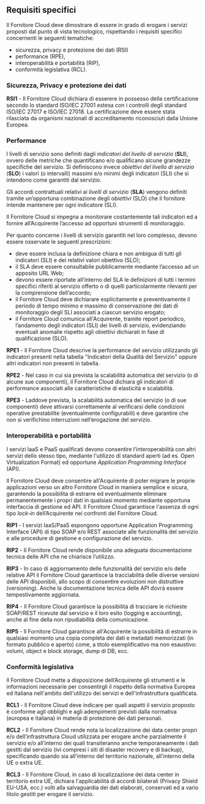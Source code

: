 ## Requisiti specifici

Il Fornitore Cloud deve dimostrare di essere in grado di erogare i servizi
proposti dal punto di vista tecnologico, rispettando i requisiti specifici
concernenti le seguenti tematiche:

* sicurezza, privacy e protezione dei dati (RSI)
* performance (RPE), 
* interoperabilità e portabilità (RIP), 
* conformità legislativa (RCL).

### Sicurezza, Privacy e protezione dei dati

**RSI1** - Il Fornitore Cloud dichiara di esserere in possesso della
certificazione secondo lo standard ISO/IEC 27001 estesa con i controlli degli
standard ISO/IEC 27017 e ISO/IEC 27018. La certificazione deve essere stata
rilasciata da organismi nazionali di accreditamento riconosciuti dalla Unione
Europea.


### Performance 

I livelli di servizio sono definiti dagli *indicatori del livello di servizio*
(**SLI**), ovvero delle metriche che quantificano e/o qualificano alcune grandezze
specifiche del servizio. Si definiscono invece  *obiettivi del livello di servizio* (**SLO**)
i valori  (o intervalli) massimi e/o minimi degli indicatori
(SLI) che si intendono come garantiti dal servizio. 

Gli accordi contrattuali relativi ai *livelli di servizio* (**SLA**) vengono
definiti tramite un’opportuna combinazione degli *obiettivi* (SLO) che il
fornitore intende mantenere per ogni indicatore (SLI).

Il Fornitore Cloud si impegna a monitorare costantemente tali indicatori ed a
fornire all’Acquirente l’accesso ad opportuni strumenti di monitoraggio.

Per quanto concerne i livelli di servizio garantiti nel loro
complesso, devono essere osservate le seguenti prescrizioni:

* deve essere inclusa la definizione chiara e non ambigua di tutti gli
  indicatori (SLI) e dei relativi valori obiettivo (SLO);
* il SLA deve essere consultabile pubblicamente mediante l’accesso ad un
  apposito URL Web;
* devono essere riportate all’interno del SLA le definizioni di tutti i termini
  specifici riferiti al servizio offerto o di quelli particolarmente rilevanti
  per la comprensione dell’accordo;
* il Fornitore Cloud deve dichiarare esplicitamente e preventivamente il
  periodo di tempo minimo e massimo di conservazione dei dati di monitoraggio
  degli SLI associati a ciascun servizio erogato;
* il Fornitore Cloud comunica all'Acquirente, tramite report periodico,
  l’andamento degli indicatori (SLI) dei livelli di servizio, evidenziando eventuali 
  anomalie rispetto agli obiettivi dichiarati in fase di qualificazione (SLO).

**RPE1** - Il Fornitore Cloud descrive la performance del servizio utilizzando
gli indicatori presenti nella tabella "Indicatori della Qualità del Servizio"
oppure altri indicatori non presenti in tabella.

**RPE2** - Nel caso in cui sia prevista la scalabilità automatica del servizio
(o di alcune sue componenti), il Fornitore Cloud dichiara gli indicatori di performance
associati alle caratteristiche di elasticità e scalabilità.

**RPE3** - Laddove prevista, la scalabilità automatica del servizio (o di sue componenti) deve
attivarsi correttamente al verificarsi delle condizioni operative prestabilite
(eventualmente configurabili) e deve garantire che non si verifichino interruzioni 
nell’erogazione del servizio.

### Interoperabilità e portabilità

I servizi IaaS e PaaS qualificati devono consentire l’interoperabilità
con altri servizi dello stesso tipo, mediante l'utilizzo di standard aperti
(ad es. Open Virtualization Format) ed opportune *Application Programming
Interface* (API). 

Il Fornitore Cloud deve consentire all'Acquirente di poter migrare le
proprie applicazioni verso un altro Fornitore Cloud in maniera semplice e sicura,
garantendo la possibilita di estrarre ed eventualmente eliminare permanentemente 
i propri dati in qualsiasi momento mediante opportuna interfaccia di gestione
ed API. Il Fornitore Cloud garantisce l'assenza di ogni tipo *lock-in* 
dell’Acquirente nei confronti del Fornitore Cloud.


**RIP1** - I servizi IaaS/PaaS espongono opportune Application Programming
Interface (API) di tipo SOAP e/o REST associate alle funzionalità del servizio e
alle procedure di gestione e configurazione del servizio.

**RIP2** - Il Fornitore Cloud rende disponibile una adeguata documentazione
tecnica delle API che ne chiarisce l’utilizzo.

**RIP3** - In caso di aggiornamento delle funzionalità del servizio e/o delle
relative API il Fornitore Cloud garantisce la tracciabilità delle diverse versioni
delle API disponibili, allo scopo di consentire evoluzioni non distruttive
(versioning). Anche la documentazione tecnica delle API dovrà essere
tempestivamente aggiornata.

**RIP4** - Il Fornitore Cloud garantisce la possibilità di tracciare le
richieste SOAP/REST ricevute dal servizio e il loro esito (logging e
accounting), anche al fine della non ripudiabilità della comunicazione.

**RIP5** - Il Fornitore Cloud garantisce all'Acquirente la possibilità di
estrarre in qualsiasi momento una copia completa dei dati e metadati
memorizzati (in formato pubblico e aperto) come, a titolo esemplificativo ma
non esaustivo: volumi, object e block storage, dump di DB, ecc.



### Conformità legislativa

Il Fornitore Cloud mette a disposizione dell’Acquirente  gli
strumenti e le informazioni necessarie per consentirgli il rispetto della normativa
Europea ed Italiana nell'ambito dell'utilizzo dei servizi e
dell'infrastruttura qualificata.

**RCL1** - Il Fornitore Cloud deve indicare per quali aspetti il servizio
proposto è conforme agli obblighi e agli adempimenti previsti dalla normativa
(europea e italiana) in materia di protezione dei dati personali.

**RCL2** - Il Fornitore Cloud rende nota la localizzazione dei data center
propri e/o dell’infrastruttura Cloud utilizzata per erogare anche parzialmente
il servizio e/o all’interno dei quali transiteranno anche temporaneamente i
dati gestiti dal servizio (ivi compresi i siti di disaster recovery e di
backup), specificando quando sia all'interno del territorio nazionale,
all'interno della UE o extra UE.

**RCL3** - Il Fornitore Cloud, in caso di localizzazione dei data center in
territorio extra UE, dichiara l'applicabilità di accordi bilaterali (Privacy
Shield EU-USA, ecc.) volti alla salvaguardia dei dati elaborati, conservati ed
a vario titolo gestiti per erogare il servizio.


